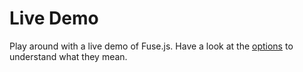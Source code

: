 # Live Demo

<TwitterFollow />

Play around with a live demo of Fuse.js. Have a look at the [options](api/options.html) to understand what they mean.

<Demo />

<Donate />
